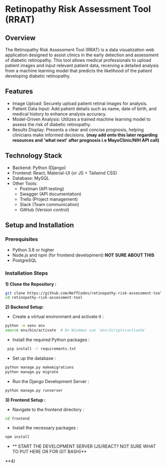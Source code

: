 # Retinopathy Risk Assessment Tool (RRAT)
## Overview
The Retinopathy Risk Assessment Tool (RRAT) is a data visualization web application designed to assist clinics in the early detection and assessment of diabetic retinopathy. This tool allows medical professionals to upload patient images and input relevant patient data, receiving a detailed analysis from a machine learning model that predicts the likelihood of the patient developing diabetic retinopathy.


## Features
- Image Upload: Securely upload patient retinal images for analysis.
- Patient Data Input: Add patient details such as name, date of birth, and medical history to enhance analysis accuracy.
- Model-Driven Analysis: Utilizes a trained machine learning model to assess the risk of diabetic retinopathy.
- Results Display: Presents a clear and concise prognosis, helping clinicians make informed decisions. __**(may add onto this later regarding resources and 'what next' after prognosis i.e MayoClinic/NIH API call)**__

## Technology Stack
- Backend: Python (Django)
- Frontend: React, Material-UI (or JS + Tailwind CSS)
- Database: MySQL
- Other Tools:
  - Postman (API testing)
  - Swagger (API documentation)
  - Trello (Project management)
  - Slack (Team communication)
  - GitHub (Version control)

## Setup and Installation
### Prerequisites
- Python 3.8 or higher
- Node.js and npm (for frontend development) **NOT SURE ABOUT THIS**
- PostgreSQL

### Installation Steps
**1) Clone the Repository :**
```bash
git clone https://github.com/NeffCodes/retinopathy-risk-assessment-tool.git
cd retinopathy-risk-assessment-tool
```
**2) Backend Setup:**
- Create a viirtual environment and activate it :
```bash
python -m venv env
source env/bin/activate  # On Windows use `env\Scripts\activate`
```
- Install the required Python packages :
```bash
 pip install -r requirements.txt
```
- Set up the database :
```bash
python manage.py makemigrations
python manage.py migrate
```
- Run the Django Development Server :
```bash
python manage.py runserver
```
**3) Frontend Setup :**
- Navigate to the frontend directory :
 ```bash
cd frontend
```
- Install the necessary packages :
```bash
npm install
```
- ** START THE DEVELOPMENT SERVER (JS/REACT? NOT SURE WHAT TO PUT HERE OR FOR GIT BASH)**

**4) 



  

  
